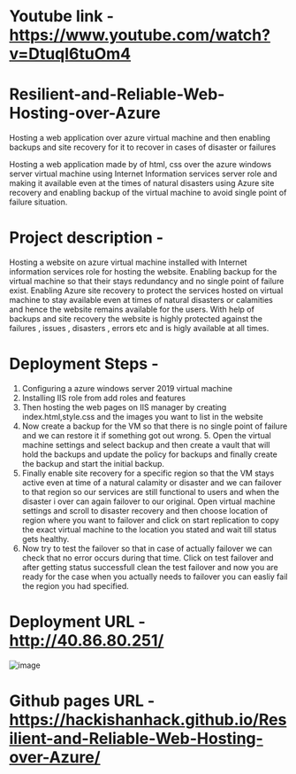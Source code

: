 # Youtube link - https://www.youtube.com/watch?v=DtuqI6tuOm4

# Resilient-and-Reliable-Web-Hosting-over-Azure
Hosting a web application over azure virtual machine and then enabling backups and site recovery for it to recover in cases of disaster or failures

Hosting a web application made by of html, css over the azure windows server virtual machine using Internet Information services server role and making it available even at the times of natural disasters using Azure site recovery and enabling backup of the virtual machine to avoid single point of failure situation.

# Project description - 
Hosting a website on azure virtual machine installed with Internet information services role for hosting the website. Enabling backup for the virtual machine so that their stays redundancy and no single point of failure exist. Enabling Azure site recovery to protect the services hosted on virtual machine to stay available even at times of natural disasters or calamities and hence the website remains available for the users. With help of backups and site recovery the website is highly protected against the failures , issues , disasters , errors etc and is higly available at all times.

# Deployment Steps - 
1. Configuring a azure windows server 2019 virtual machine
2. Installing IIS role from add roles and features
3. Then hosting the web pages on IIS manager by creating index.html,style.css and the images you want to list in the website
4. Now create a backup for the VM so that there is no single point of failure and we can restore it if something got out wrong. 5. Open the virtual machine settings and select backup and then create a vault that will hold the backups and update the policy for backups and finally create the backup and start the initial backup.
6. Finally enable site recovery for a specific region so that the VM stays active even at time of a natural calamity or disaster and we can failover to that region so our services are still functional to users and when the disaster i over can again failover to our original. Open virtual machine settings and scroll to disaster recovery and then choose location of region where you want to failover and click on start replication to copy the exact virtual machine to the location you stated and wait till status gets healthy.
7. Now try to test the failover so that in case of actually failover we can check that no error occurs during that time. Click on test failover and after getting status successfull clean the test failover and now you are ready for the case when you actually needs to failover you can easliy fail the region you had specified. 

# Deployment URL - http://40.86.80.251/

![image](https://user-images.githubusercontent.com/61831401/172694820-dc7e3bba-c3c3-476f-9c42-48069142566c.png)

# Github pages URL - https://hackishanhack.github.io/Resilient-and-Reliable-Web-Hosting-over-Azure/

